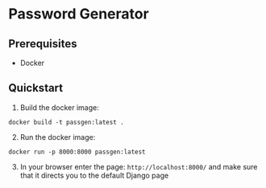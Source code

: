# Password Generator

## Prerequisites

- Docker

## Quickstart

1. Build the docker image:
```
docker build -t passgen:latest .
```

2. Run the docker image:
```
docker run -p 8000:8000 passgen:latest
```

3. In your browser enter the page: `http://localhost:8000/` and make sure that it directs you to the default Django page